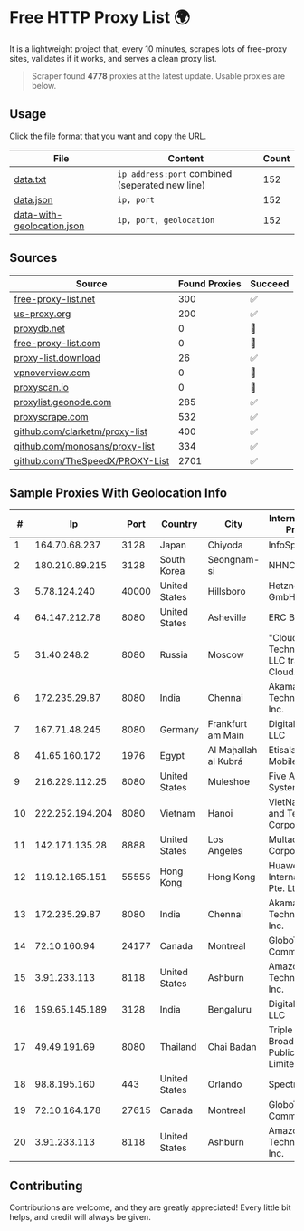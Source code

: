 
# Free HTTP Proxy List 🌍

It is a lightweight project that, every 10 minutes, scrapes lots of free-proxy sites, validates if it works, and serves a clean proxy list.


> Scraper found **4778** proxies at the latest update. Usable proxies are below.

## Usage

Click the file format that you want and copy the URL.


|File|Content|Count|
|----|-------|-----|
|[data.txt](https://raw.githubusercontent.com/themiralay/Proxy-List-World/master/data.txt)|`ip_address:port` combined (seperated new line)|152|
|[data.json](https://raw.githubusercontent.com/themiralay/Proxy-List-World/master/data.json)|`ip, port`|152|
|[data-with-geolocation.json](https://raw.githubusercontent.com/themiralay/Proxy-List-World/master/data-with-geolocation.json)|`ip, port, geolocation`|152|

## Sources

|Source|Found Proxies|Succeed|
|------|-------------|-------|
|[free-proxy-list.net](https://free-proxy-list.net)|300|✅|
|[us-proxy.org](https://www.us-proxy.org)|200|✅|
|[proxydb.net](http://proxydb.net)|0|🚫|
|[free-proxy-list.com](https://free-proxy-list.com/?page=&port=&type%5B%5D=http&type%5B%5D=https&up_time=0&search=Search)|0|🚫|
|[proxy-list.download](https://www.proxy-list.download/HTTP)|26|✅|
|[vpnoverview.com](https://vpnoverview.com/privacy/anonymous-browsing/free-proxy-servers)|0|🚫|
|[proxyscan.io](https://www.proxyscan.io)|0|🚫|
|[proxylist.geonode.com](https://proxylist.geonode.com/api/proxy-list?limit=300&page=1&sort_by=lastChecked&sort_type=desc&protocols=http,https)|285|✅|
|[proxyscrape.com](https://api.proxyscrape.com/v2/?request=displayproxies&protocol=http&timeout=10000&country=all&ssl=all&anonymity=all)|532|✅|
|[github.com/clarketm/proxy-list](https://raw.githubusercontent.com/clarketm/proxy-list/master/proxy-list-raw.txt)|400|✅|
|[github.com/monosans/proxy-list](https://raw.githubusercontent.com/monosans/proxy-list/main/proxies/http.txt)|334|✅|
|[github.com/TheSpeedX/PROXY-List](https://raw.githubusercontent.com/TheSpeedX/PROXY-List/master/http.txt)|2701|✅|


## Sample Proxies With Geolocation Info

|#|Ip|Port|Country|City|Internet Service Provider|
|-|--|----|-------|----|-------------------------|
|1|164.70.68.237|3128|Japan|Chiyoda|InfoSphere|
|2|180.210.89.215|3128|South Korea|Seongnam-si|NHNCLOUD|
|3|5.78.124.240|40000|United States|Hillsboro|Hetzner Online GmbH|
|4|64.147.212.78|8080|United States|Asheville|ERC Broadband|
|5|31.40.248.2|8080|Russia|Moscow|"Cloud Technologies" LLC trading as Cloud.ru|
|6|172.235.29.87|8080|India|Chennai|Akamai Technologies, Inc.|
|7|167.71.48.245|8080|Germany|Frankfurt am Main|DigitalOcean, LLC|
|8|41.65.160.172|1976|Egypt|Al Maḩallah al Kubrá|Etisalat Misr Mobile BB|
|9|216.229.112.25|8080|United States|Muleshoe|Five Area Systems, LLC|
|10|222.252.194.204|8080|Vietnam|Hanoi|VietNam Post and Telecom Corporation|
|11|142.171.135.28|8888|United States|Los Angeles|Multacom Corporation|
|12|119.12.165.151|55555|Hong Kong|Hong Kong|Huawei International Pte. Ltd.|
|13|172.235.29.87|8080|India|Chennai|Akamai Technologies, Inc.|
|14|72.10.160.94|24177|Canada|Montreal|GloboTech Communications|
|15|3.91.233.113|8118|United States|Ashburn|Amazon Technologies Inc.|
|16|159.65.145.189|3128|India|Bengaluru|DigitalOcean, LLC|
|17|49.49.191.69|8080|Thailand|Chai Badan|Triple T Broadband Public Company Limited|
|18|98.8.195.160|443|United States|Orlando|Spectrum|
|19|72.10.164.178|27615|Canada|Montreal|GloboTech Communications|
|20|3.91.233.113|8118|United States|Ashburn|Amazon Technologies Inc.|



## Contributing

Contributions are welcome, and they are greatly appreciated! Every
little bit helps, and credit will always be given.

